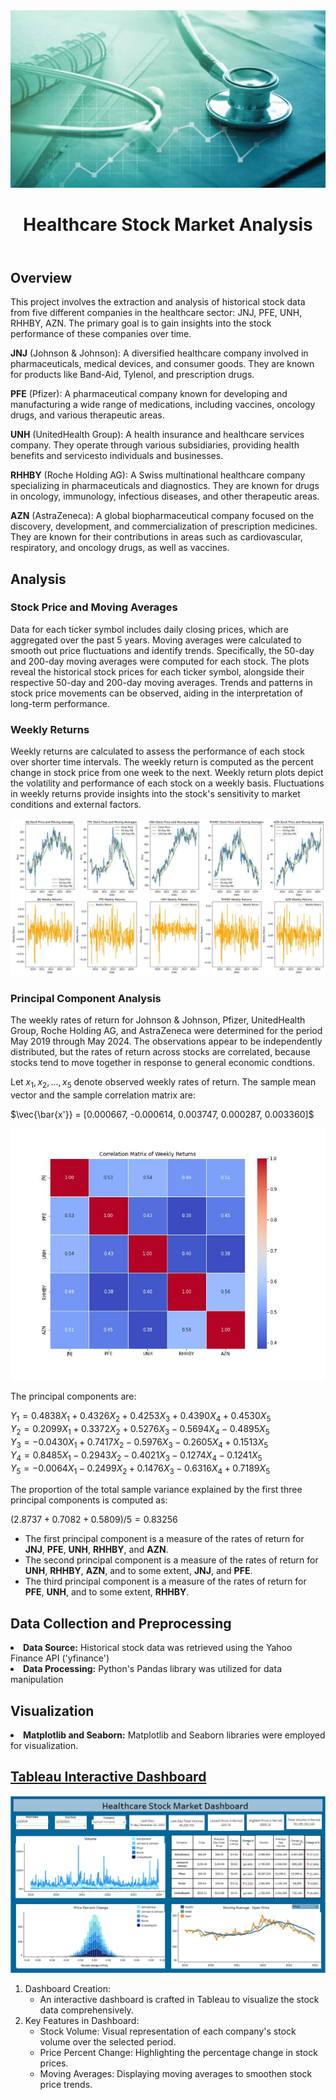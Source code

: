 <img src="healthcare.jpg">
<!DOCTYPE html>
<html lang="en">
<body>

<header>
   <h1>Healthcare Stock Market Analysis</h1>
</header>

<section id="overview">
    <h2>Overview</h2>
    <p>This project involves the extraction and analysis of historical stock data from five different companies in the healthcare sector: JNJ, PFE, UNH, RHHBY, AZN. The primary goal is to gain insights into the stock performance of these companies over time.</p>
   <p> <b>JNJ</b> (Johnson & Johnson): A diversified healthcare company involved in pharmaceuticals, medical devices, and consumer goods. They are known for products like Band-Aid, Tylenol, and prescription drugs.</p>
   <p> <b>PFE</b> (Pfizer): A pharmaceutical company known for developing and manufacturing a wide range of medications, including vaccines, oncology drugs, and various therapeutic areas.</p>
   <p> <b>UNH</b> (UnitedHealth Group): A health insurance and healthcare services company. They operate through various subsidiaries, providing health benefits and servicesto individuals and businesses.</p>
   <p> <b>RHHBY</b> (Roche Holding AG): A Swiss multinational healthcare company specializing in pharmaceuticals and diagnostics. They are known for drugs in oncology, immunology, infectious diseases, and other therapeutic areas.</p>
   <p> <b>AZN</b> (AstraZeneca): A global biopharmaceutical company focused on the discovery, development, and commercialization of prescription medicines. They are known for their contributions in areas such as cardiovascular, respiratory, and oncology drugs, as well as vaccines.</p>
</section>

<section id="methodology">
<h2>Analysis</h2>
<h3>Stock Price and Moving Averages</h3>
<p>Data for each ticker symbol includes daily closing prices, which are aggregated over the past 5 years. Moving averages were calculated to smooth out price fluctuations and identify trends. Specifically, the 50-day and 200-day moving averages were computed for each stock. The plots reveal the historical stock prices for each ticker symbol, alongside their respective 50-day and 200-day moving averages. Trends and patterns in stock price movements can be observed, aiding in the interpretation of long-term performance.</p>

<h3>Weekly Returns</h3>
<p>Weekly returns are calculated to assess the performance of each stock over shorter time intervals. The weekly return is computed as the percent change in stock price from one week to the next. Weekly return plots depict the volatility and performance of each stock on a weekly basis. Fluctuations in weekly returns provide insights into the stock's sensitivity to market conditions and external factors.</p>
<img src="MA_WeeklyReturns.jpg">
</section>

### Principal Component Analysis
The weekly rates of return for Johnson & Johnson, Pfizer, UnitedHealth Group, Roche Holding AG, and AstraZeneca were determined for the period May 2019 through May 2024. The observations appear to be independently distributed, but the rates of return across stocks are correlated, because stocks tend to move together in response to general economic condtions.

Let $x_1, x_2, ..., x_5$ denote observed weekly rates of return. The sample mean vector and the sample correlation matrix are:

$\vec{\bar{x'}} = [0.000667, -0.000614, 0.003747, 0.000287, 0.003360]$

<img src="corr.jpg" />

The principal components are:

$Y_1 = 0.4838X_1 + 0.4326X_2 + 0.4253X_3 + 0.4390X_4 + 0.4530X_5$<br>
$Y_2 = 0.2099X_1 + 0.3372X_2 + 0.5276X_3 -0.5694X_4 -0.4895X_5$<br>
$Y_3 = -0.0430X_1 + 0.7417X_2 -0.5976X_3 -0.2605X_4 + 0.1513X_5$<br>
$Y_4 = 0.8485X_1 -0.2943X_2 -0.4021X_3 -0.1274X_4 -0.1241X_5$<br>
$Y_5 = -0.0064X_1 -0.2499X_2 + 0.1476X_3 -0.6316X_4 + 0.7189X_5$

The proportion of the total sample variance explained by the first three principal components is computed as:

$(2.8737 + 0.7082 + 0.5809) / 5 = 0.83256$

- The first principal component is a measure of the rates of return for **JNJ**, **PFE**, **UNH**, **RHHBY**, and **AZN**.
- The second principal component is a measure of the rates of return for **UNH**, **RHHBY**, **AZN**, and to some extent, **JNJ**, and **PFE**.
- The third principal component is a measure of the rates of return for **PFE**, **UNH**, and to some extent, **RHHBY**.

<section id="methodology">
   <h2>Data Collection and Preprocessing</h2>
   <li><b>Data Source:</b> Historical stock data was retrieved using the Yahoo Finance API ('yfinance')</li>
   <li><b>Data Processing:</b> Python's Pandas library was utilized for data manipulation</li>

   <h2>Visualization</h2>
   <li><b>Matplotlib and Seaborn:</b> Matplotlib and Seaborn libraries were employed for visualization.</li>

</section>

<section id="tableau-dashboard">
    <h2><a href="https://public.tableau.com/app/profile/nate.talampas/viz/HealthStockMarket/Dashboard1">Tableau Interactive Dashboard</a></h2>
   <img src="healthstock.jpg" />
    <ol>
        <li>Dashboard Creation:
            <ul>
                <li>An interactive dashboard is crafted in Tableau to visualize the stock data comprehensively.</li>
            </ul>
        </li>
        <li>Key Features in Dashboard:
            <ul>
                <li>Stock Volume: Visual representation of each company's stock volume over the selected period.</li>
                <li>Price Percent Change: Highlighting the percentage change in stock prices.</li>
                <li>Moving Averages: Displaying moving averages to smoothen stock price trends.</li>
         
